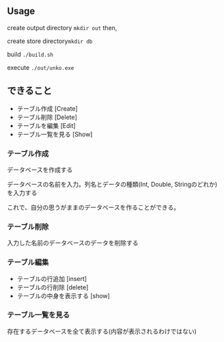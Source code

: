 ﻿## Usage
create output directory `mkdir out` then,

create store directory`mkdir db`

build `./build.sh`

execute `./out/unko.exe`

## できること
- テーブル作成 [Create]
- テーブル削除 [Delete]
- テーブルを編集 [Edit]
- テーブル一覧を見る [Show]

### テーブル作成
データベースを作成する

データベースの名前を入力。列名とデータの種類(Int, Double, Stringのどれか)を入力する

これで、自分の思うがままのデータベースを作ることができる。

### テーブル削除
入力した名前のデータベースのデータを削除する

### テーブル編集
- テーブルの行追加 [insert]
- テーブルの行削除 [delete]
- テーブルの中身を表示する [show]

### テーブル一覧を見る
存在するデータベースを全て表示する(内容が表示されるわけではない)
